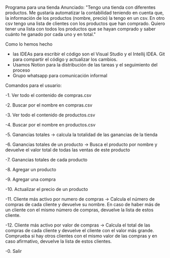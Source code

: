 Programa para una tienda 
Anunciado:
"Tengo una tienda con diferentes productos.
Me gustaría automatizar la contabilidad teniendo en cuenta que, la información de los productos (nombre, precio) la tengo en un csv.
En otro csv tengo una lista de clientes con los productos que han comprado.
Quiero tener una lista con todos los productos que se hayan comprado y saber cuánto he ganado por cada uno y en total."

Como lo hemos hecho 
- las IDEAs para escribir el código son el Visual Studio y el Intellij IDEA. Git para compartir el código y actualizar los cambios.
- Usamos Notion para la distribución de las tareas y el seguimiento del proceso
- Grupo whatsapp para comunicación informal

  
Comandos para el usuario:

-1. Ver todo el contenido de compras.csv

-2. Buscar por el nombre en compras.csv

-3. Ver todo el contenido de productos.csv

-4. Buscar por el nombre en productos.csv

-5. Ganancias totales -> calcula la totalidad de las ganancias de la tienda

-6. Ganancias totales de un producto -> Busca el producto por nombre y devuelve el valor total de todas las ventas de este producto

-7. Ganancias totales de cada producto

-8. Agregar un producto

-9. Agregar una compra

-10. Actualizar el precio de un producto

-11. Cliente más activo por numero de compras -> Calcula el número de compras de cada cliente y devuelve su nombre. En caso de haber más de un cliente con el mismo número de compras, devuelve la lista de estos cliente.

-12. Cliente más activo por valor de compras -> Calcula el total de las compras de cada cliente y devuelve el cliente con el valor más grande. Comprueba si hay otros clientes
con el mismo valor de las compras y en caso afirmativo, devuelve la lista de estos clientes.

-0. Salir


